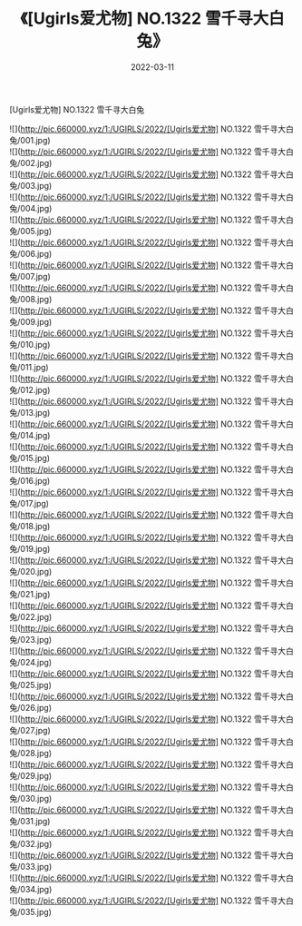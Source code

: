 ﻿---
layout: post
title:  《[Ugirls爱尤物] NO.1322 雪千寻大白兔》
date:   2022-03-11
img: http://pic.660000.xyz/1:/UGIRLS/2022/[Ugirls爱尤物] NO.1322 雪千寻大白兔/000.jpg
categories: [美女, 清纯, 唯美]
---

[Ugirls爱尤物] NO.1322 雪千寻大白兔

 ![](http://pic.660000.xyz/1:/UGIRLS/2022/[Ugirls爱尤物] NO.1322 雪千寻大白兔/001.jpg) <br>![](http://pic.660000.xyz/1:/UGIRLS/2022/[Ugirls爱尤物] NO.1322 雪千寻大白兔/002.jpg) <br>![](http://pic.660000.xyz/1:/UGIRLS/2022/[Ugirls爱尤物] NO.1322 雪千寻大白兔/003.jpg) <br>![](http://pic.660000.xyz/1:/UGIRLS/2022/[Ugirls爱尤物] NO.1322 雪千寻大白兔/004.jpg) <br>![](http://pic.660000.xyz/1:/UGIRLS/2022/[Ugirls爱尤物] NO.1322 雪千寻大白兔/005.jpg) <br>![](http://pic.660000.xyz/1:/UGIRLS/2022/[Ugirls爱尤物] NO.1322 雪千寻大白兔/006.jpg) <br>![](http://pic.660000.xyz/1:/UGIRLS/2022/[Ugirls爱尤物] NO.1322 雪千寻大白兔/007.jpg) <br>![](http://pic.660000.xyz/1:/UGIRLS/2022/[Ugirls爱尤物] NO.1322 雪千寻大白兔/008.jpg) <br>![](http://pic.660000.xyz/1:/UGIRLS/2022/[Ugirls爱尤物] NO.1322 雪千寻大白兔/009.jpg) <br>![](http://pic.660000.xyz/1:/UGIRLS/2022/[Ugirls爱尤物] NO.1322 雪千寻大白兔/010.jpg) <br>![](http://pic.660000.xyz/1:/UGIRLS/2022/[Ugirls爱尤物] NO.1322 雪千寻大白兔/011.jpg) <br>![](http://pic.660000.xyz/1:/UGIRLS/2022/[Ugirls爱尤物] NO.1322 雪千寻大白兔/012.jpg) <br>![](http://pic.660000.xyz/1:/UGIRLS/2022/[Ugirls爱尤物] NO.1322 雪千寻大白兔/013.jpg) <br>![](http://pic.660000.xyz/1:/UGIRLS/2022/[Ugirls爱尤物] NO.1322 雪千寻大白兔/014.jpg) <br>![](http://pic.660000.xyz/1:/UGIRLS/2022/[Ugirls爱尤物] NO.1322 雪千寻大白兔/015.jpg) <br>![](http://pic.660000.xyz/1:/UGIRLS/2022/[Ugirls爱尤物] NO.1322 雪千寻大白兔/016.jpg) <br>![](http://pic.660000.xyz/1:/UGIRLS/2022/[Ugirls爱尤物] NO.1322 雪千寻大白兔/017.jpg) <br>![](http://pic.660000.xyz/1:/UGIRLS/2022/[Ugirls爱尤物] NO.1322 雪千寻大白兔/018.jpg) <br>![](http://pic.660000.xyz/1:/UGIRLS/2022/[Ugirls爱尤物] NO.1322 雪千寻大白兔/019.jpg) <br>![](http://pic.660000.xyz/1:/UGIRLS/2022/[Ugirls爱尤物] NO.1322 雪千寻大白兔/020.jpg) <br>![](http://pic.660000.xyz/1:/UGIRLS/2022/[Ugirls爱尤物] NO.1322 雪千寻大白兔/021.jpg) <br>![](http://pic.660000.xyz/1:/UGIRLS/2022/[Ugirls爱尤物] NO.1322 雪千寻大白兔/022.jpg) <br>![](http://pic.660000.xyz/1:/UGIRLS/2022/[Ugirls爱尤物] NO.1322 雪千寻大白兔/023.jpg) <br>![](http://pic.660000.xyz/1:/UGIRLS/2022/[Ugirls爱尤物] NO.1322 雪千寻大白兔/024.jpg) <br>![](http://pic.660000.xyz/1:/UGIRLS/2022/[Ugirls爱尤物] NO.1322 雪千寻大白兔/025.jpg) <br>![](http://pic.660000.xyz/1:/UGIRLS/2022/[Ugirls爱尤物] NO.1322 雪千寻大白兔/026.jpg) <br>![](http://pic.660000.xyz/1:/UGIRLS/2022/[Ugirls爱尤物] NO.1322 雪千寻大白兔/027.jpg) <br>![](http://pic.660000.xyz/1:/UGIRLS/2022/[Ugirls爱尤物] NO.1322 雪千寻大白兔/028.jpg) <br>![](http://pic.660000.xyz/1:/UGIRLS/2022/[Ugirls爱尤物] NO.1322 雪千寻大白兔/029.jpg) <br>![](http://pic.660000.xyz/1:/UGIRLS/2022/[Ugirls爱尤物] NO.1322 雪千寻大白兔/030.jpg) <br>![](http://pic.660000.xyz/1:/UGIRLS/2022/[Ugirls爱尤物] NO.1322 雪千寻大白兔/031.jpg) <br>![](http://pic.660000.xyz/1:/UGIRLS/2022/[Ugirls爱尤物] NO.1322 雪千寻大白兔/032.jpg) <br>![](http://pic.660000.xyz/1:/UGIRLS/2022/[Ugirls爱尤物] NO.1322 雪千寻大白兔/033.jpg) <br>![](http://pic.660000.xyz/1:/UGIRLS/2022/[Ugirls爱尤物] NO.1322 雪千寻大白兔/034.jpg) <br>![](http://pic.660000.xyz/1:/UGIRLS/2022/[Ugirls爱尤物] NO.1322 雪千寻大白兔/035.jpg) <br>